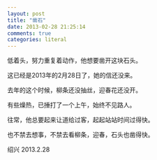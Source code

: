 ```yaml
---
layout: post
title: "凿石"
date: 2013-02-28 21:25:14
comments: true
categories: literal
---
```

低着头，努力重复着动作，他想要凿开这块石头。

这已经是2013年的2月28日了，她的信还没来。

去年的这个时候，柳条还没抽丝，迎春花还没开。

有些燥热，已捶打了一个上午，始终不见路人。

往常，他总要起来让道给过客，起起站站时间过得快。

也不禁去想事，不禁去看柳条，迎春，石头也凿得快。


绍兴 2013.2.28

